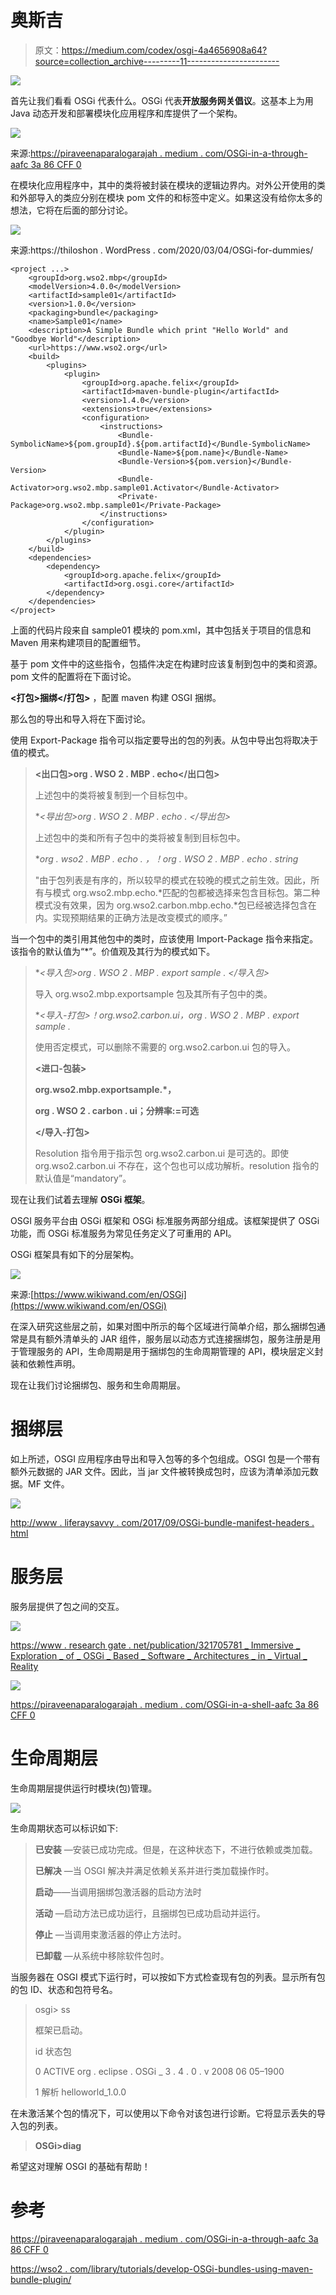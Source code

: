 # 奥斯吉

> 原文：<https://medium.com/codex/osgi-4a4656908a64?source=collection_archive---------11----------------------->

![](img/a83297b9fd2d4c923725359e16f40af3.png)

首先让我们看看 OSGi 代表什么。OSGi 代表**开放服务网关倡议**。这基本上为用 Java 动态开发和部署模块化应用程序和库提供了一个架构。

![](img/32f35c76ce21f62f6ba1235e4fe1d06c.png)

来源:[https://piraveenaparalogarajah . medium . com/OSGi-in-a-through-aafc 3a 86 CFF 0](https://piraveenaparalogarajah.medium.com/osgi-in-a-nutshell-aafc3a86cff0)

在模块化应用程序中，其中的类将被封装在模块的逻辑边界内。对外公开使用的类和外部导入的类应分别在模块 pom 文件的<export-package>和<import-package>标签中定义。如果这没有给你太多的想法，它将在后面的部分讨论。</import-package></export-package>

![](img/8bbaa826458fe0d24ab56be04350f440.png)

来源:https://thiloshon . WordPress . com/2020/03/04/OSGi-for-dummies/

```
<project ...>  
    <groupId>org.wso2.mbp</groupId> 
    <modelVersion>4.0.0</modelVersion>
    <artifactId>sample01</artifactId>
    <version>1.0.0</version>
    <packaging>bundle</packaging> 
    <name>Sample01</name>  
    <description>A Simple Bundle which print "Hello World" and "Goodbye World"</description>
    <url>https://www.wso2.org</url>
    <build>
        <plugins>
            <plugin>
                <groupId>org.apache.felix</groupId>
                <artifactId>maven-bundle-plugin</artifactId>
                <version>1.4.0</version>
                <extensions>true</extensions>
                <configuration>
                    <instructions>
                        <Bundle-SymbolicName>${pom.groupId}.${pom.artifactId}</Bundle-SymbolicName>
                        <Bundle-Name>${pom.name}</Bundle-Name>
                        <Bundle-Version>${pom.version}</Bundle-Version>
                        <Bundle-Activator>org.wso2.mbp.sample01.Activator</Bundle-Activator>
                        <Private-Package>org.wso2.mbp.sample01</Private-Package>
                    </instructions>
                </configuration>
            </plugin>
        </plugins>
    </build>
    <dependencies>
        <dependency>
            <groupId>org.apache.felix</groupId>
            <artifactId>org.osgi.core</artifactId>
        </dependency>
    </dependencies>
</project>
```

上面的代码片段来自 sample01 模块的 pom.xml，其中包括关于项目的信息和 Maven 用来构建项目的配置细节。

基于 pom 文件中的这些指令，包插件决定在构建时应该复制到包中的类和资源。pom 文件的配置将在下面讨论。

**<打包>捆绑</打包>** ，配置 maven 构建 OSGI 捆绑。

那么包的导出和导入将在下面讨论。

使用 Export-Package 指令可以指定要导出的包的列表。从包中导出包将取决于值的模式。

> **<出口包>org . WSO 2 . MBP . echo</出口包>**
> 
> 上述包中的类将被复制到一个目标包中。
> 
> **<导出包>org . WSO 2 . MBP . echo . *</导出包>**
> 
> 上述包中的类和所有子包中的类将被复制到目标包中。
> 
> **<Export-Package>org . wso2 . MBP . echo . *，！org . WSO 2 . MBP . echo . string</Export-Package>**
> 
> "由于包列表是有序的，所以较早的模式在较晚的模式之前生效。因此，所有与模式 org.wso2.mbp.echo.*匹配的包都被选择来包含目标包。第二种模式没有效果，因为 org.wso2.carbon.mbp.echo.*包已经被选择包含在内。实现预期结果的正确方法是改变模式的顺序。”

当一个包中的类引用其他包中的类时，应该使用 Import-Package 指令来指定。该指令的默认值为“*”。价值观及其行为的模式如下。

> **<导入包>org . WSO 2 . MBP . export sample . *</导入包>**
> 
> 导入 org.wso2.mbp.exportsample 包及其所有子包中的类。
> 
> **<导入-打包>！org.wso2.carbon.ui，org . WSO 2 . MBP . export sample . *</Import-Package>**
> 
> 使用否定模式，可以删除不需要的 org.wso2.carbon.ui 包的导入。
> 
> **<进口-包装>**
> 
> **org.wso2.mbp.exportsample.*，**
> 
> **org . WSO 2 . carbon . ui；分辨率:=可选**
> 
> **</导入-打包>**
> 
> Resolution 指令用于指示包 org.wso2.carbon.ui 是可选的。即使 org.wso2.carbon.ui 不存在，这个包也可以成功解析。resolution 指令的默认值是“mandatory”。

现在让我们试着去理解 **OSGi 框架**。

OSGI 服务平台由 OSGi 框架和 OSGi 标准服务两部分组成。该框架提供了 OSGi 功能，而 OSGi 标准服务为常见任务定义了可重用的 API。

OSGi 框架具有如下的分层架构。

![](img/0aa09cb166565d676001ecd44368ec6a.png)

来源:[https://www.wikiwand.com/en/OSGi](https://www.wikiwand.com/en/OSGi)

在深入研究这些层之前，如果对图中所示的每个区域进行简单介绍，那么捆绑包通常是具有额外清单头的 JAR 组件，服务层以动态方式连接捆绑包，服务注册是用于管理服务的 API，生命周期是用于捆绑包的生命周期管理的 API，模块层定义封装和依赖性声明。

现在让我们讨论捆绑包、服务和生命周期层。

# **捆绑层**

如上所述，OSGI 应用程序由导出和导入包等的多个包组成。OSGI 包是一个带有额外元数据的 JAR 文件。因此，当 jar 文件被转换成包时，应该为清单添加元数据。MF 文件。

![](img/5a19f769ac44fb6c5faa3fd7a85c89f1.png)

[http://www . liferaysavvy . com/2017/09/OSGi-bundle-manifest-headers . html](http://www.liferaysavvy.com/2017/09/osgi-bundle-manifest-headers.html)

# **服务层**

服务层提供了包之间的交互。

![](img/5b4e8f20bef6c4d052e39619c5778875.png)

[https://www . research gate . net/publication/321705781 _ Immersive _ Exploration _ of _ OSGi _ Based _ Software _ Architectures _ in _ Virtual _ Reality](https://www.researchgate.net/publication/321705781_Immersive_Exploration_of_OSGi_Based_Software_Architectures_in_Virtual_Reality)

![](img/6a3213e3df834b16ccf41ff6506bafef.png)

[https://piraveenaparalogarajah . medium . com/OSGi-in-a-shell-aafc 3a 86 CFF 0](https://piraveenaparalogarajah.medium.com/osgi-in-a-nutshell-aafc3a86cff0)

# **生命周期层**

生命周期层提供运行时模块(包)管理。

![](img/e5fd1565bfbe0db835db7093fd024be3.png)

生命周期状态可以标识如下:

> **已安装** —安装已成功完成。但是，在这种状态下，不进行依赖或类加载。
> 
> **已解决** —当 OSGI 解决并满足依赖关系并进行类加载操作时。
> 
> **启动**——当调用捆绑包激活器的启动方法时
> 
> **活动** —启动方法已成功运行，且捆绑包已成功启动并运行。
> 
> **停止** —当调用束激活器的停止方法时。
> 
> **已卸载** —从系统中移除软件包时。

当服务器在 OSGI 模式下运行时，可以按如下方式检查现有包的列表。显示所有包的包 ID、状态和包符号名。

> osgi> ss
> 
> 框架已启动。
> 
> id 状态包
> 
> 0 ACTIVE org . eclipse . OSGi _ 3 . 4 . 0 . v 2008 06 05–1900
> 
> 1 解析 helloworld_1.0.0

在未激活某个包的情况下，可以使用以下命令对该包进行诊断。它将显示丢失的导入包的列表。

> **OSGi>diag<bundle-id>**

希望这对理解 OSGI 的基础有帮助！

# 参考

[https://piraveenaparalogarajah . medium . com/OSGi-in-a-through-aafc 3a 86 CFF 0](https://piraveenaparalogarajah.medium.com/osgi-in-a-nutshell-aafc3a86cff0)

[https://wso2 . com/library/tutorials/develop-OSGi-bundles-using-maven-bundle-plugin/](https://wso2.com/library/tutorials/develop-osgi-bundles-using-maven-bundle-plugin/)